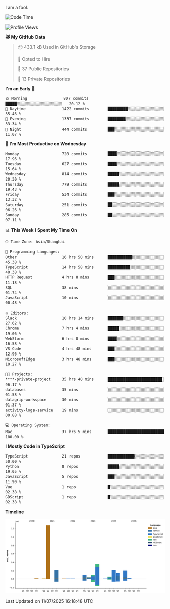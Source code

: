 I am a fool.

<!--START_SECTION:waka-->
![Code Time](http://img.shields.io/badge/Code%20Time-3%2C294%20hrs%2027%20mins-blue)

![Profile Views](http://img.shields.io/badge/Profile%20Views-2-blue)

**🐱 My GitHub Data** 

> 📦 433.1 kB Used in GitHub's Storage 
 > 
> 💼 Opted to Hire
 > 
> 📜 37 Public Repositories 
 > 
> 🔑 13 Private Repositories 
 > 
**I'm an Early 🐤** 

```text
🌞 Morning                807 commits         █████░░░░░░░░░░░░░░░░░░░░   20.12 % 
🌆 Daytime                1422 commits        █████████░░░░░░░░░░░░░░░░   35.46 % 
🌃 Evening                1337 commits        ████████░░░░░░░░░░░░░░░░░   33.34 % 
🌙 Night                  444 commits         ███░░░░░░░░░░░░░░░░░░░░░░   11.07 % 
```
📅 **I'm Most Productive on Wednesday** 

```text
Monday                   720 commits         ████░░░░░░░░░░░░░░░░░░░░░   17.96 % 
Tuesday                  627 commits         ████░░░░░░░░░░░░░░░░░░░░░   15.64 % 
Wednesday                814 commits         █████░░░░░░░░░░░░░░░░░░░░   20.30 % 
Thursday                 779 commits         █████░░░░░░░░░░░░░░░░░░░░   19.43 % 
Friday                   534 commits         ███░░░░░░░░░░░░░░░░░░░░░░   13.32 % 
Saturday                 251 commits         ██░░░░░░░░░░░░░░░░░░░░░░░   06.26 % 
Sunday                   285 commits         ██░░░░░░░░░░░░░░░░░░░░░░░   07.11 % 
```


📊 **This Week I Spent My Time On** 

```text
🕑︎ Time Zone: Asia/Shanghai

💬 Programming Languages: 
Other                    16 hrs 50 mins      ███████████░░░░░░░░░░░░░░   45.38 % 
TypeScript               14 hrs 58 mins      ██████████░░░░░░░░░░░░░░░   40.38 % 
HTTP Request             4 hrs 8 mins        ███░░░░░░░░░░░░░░░░░░░░░░   11.18 % 
SQL                      38 mins             ░░░░░░░░░░░░░░░░░░░░░░░░░   01.74 % 
JavaScript               10 mins             ░░░░░░░░░░░░░░░░░░░░░░░░░   00.48 % 

🔥 Editors: 
Slack                    10 hrs 14 mins      ███████░░░░░░░░░░░░░░░░░░   27.62 % 
Chrome                   7 hrs 4 mins        █████░░░░░░░░░░░░░░░░░░░░   19.06 % 
WebStorm                 6 hrs 8 mins        ████░░░░░░░░░░░░░░░░░░░░░   16.58 % 
VS Code                  4 hrs 48 mins       ███░░░░░░░░░░░░░░░░░░░░░░   12.96 % 
MicrosoftEdge            3 hrs 48 mins       ███░░░░░░░░░░░░░░░░░░░░░░   10.27 % 

🐱‍💻 Projects: 
****-private-project     35 hrs 40 mins      ████████████████████████░   96.17 % 
databases                35 mins             ░░░░░░░░░░░░░░░░░░░░░░░░░   01.58 % 
datagrip-workspace       30 mins             ░░░░░░░░░░░░░░░░░░░░░░░░░   01.37 % 
activity-logs-service    19 mins             ░░░░░░░░░░░░░░░░░░░░░░░░░   00.88 % 

💻 Operating System: 
Mac                      37 hrs 5 mins       █████████████████████████   100.00 % 
```

**I Mostly Code in TypeScript** 

```text
TypeScript               21 repos            ████████████░░░░░░░░░░░░░   50.00 % 
Python                   8 repos             █████░░░░░░░░░░░░░░░░░░░░   19.05 % 
JavaScript               5 repos             ███░░░░░░░░░░░░░░░░░░░░░░   11.90 % 
Vue                      1 repo              █░░░░░░░░░░░░░░░░░░░░░░░░   02.38 % 
GDScript                 1 repo              █░░░░░░░░░░░░░░░░░░░░░░░░   02.38 % 
```



**Timeline**

![Lines of Code chart](https://raw.githubusercontent.com/VeejaLiu/VeejaLiu/master/assets/bar_graph.png)


 Last Updated on 11/07/2025 16:18:48 UTC
<!--END_SECTION:waka-->

